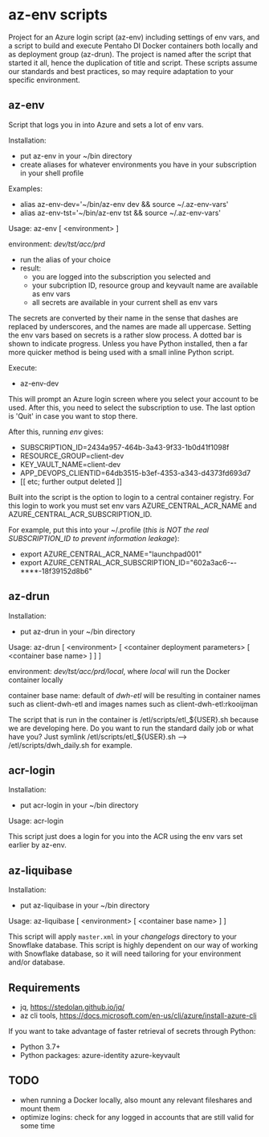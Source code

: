 # az-env scripts

Project for an Azure login script (az-env) including settings of env vars, and a script to build and execute Pentaho DI Docker containers both locally and as deployment group (az-drun). The project is named after the script that started it all, hence the duplication of title and script.
These scripts assume our standards and best practices, so may require adaptation to your specific environment.

## az-env

Script that logs you in into Azure and sets a lot of env vars.

Installation:

- put az-env in your ~/bin directory
- create aliases for whatever environments you have in your subscription in your shell profile

Examples:

- alias az-env-dev='~/bin/az-env dev && source ~/.az-env-vars'
- alias az-env-tst='~/bin/az-env tst && source ~/.az-env-vars'

Usage:
az-env [ \<environment> ]

environment: *dev/tst/acc/prd*

- run the alias of your choice
- result:
  - you are logged into the subscription you selected and
  - your subcription ID, resource group and keyvault name are available as env vars
  - all secrets are available in your current shell as env vars

The secrets are converted by their name in the sense that dashes are replaced by underscores, and the names are made all uppercase.
Setting the env vars based on secrets is a rather slow process. A dotted bar is shown to indicate progress.
Unless you have Python installed, then a far more quicker method is being used with a small inline Python script.

Execute:

- az-env-dev

This will prompt an Azure login screen where you select your account to be used. After this, you need to select the subscription to use. The last option is 'Quit' in case you want to stop there.

After this, running *env* gives:

- SUBSCRIPTION_ID=2434a957-464b-3a43-9f33-1b0d41f1098f
- RESOURCE_GROUP=client-dev
- KEY_VAULT_NAME=client-dev
- APP_DEVOPS_CLIENTID=64db3515-b3ef-4353-a343-d4373fd693d7
- [[ etc; further output deleted ]]

Built into the script is the option to login to a central container registry.
For this login to work you must set env vars AZURE_CENTRAL_ACR_NAME and AZURE_CENTRAL_ACR_SUBSCRIPTION_ID.

For example, put this into your ~/.profile (*this is NOT the real SUBSCRIPTION_ID to prevent information leakage*):

- export AZURE_CENTRAL_ACR_NAME="launchpad001"
- export AZURE_CENTRAL_ACR_SUBSCRIPTION_ID="602a3ac6-****-****-****-18f39152d8b6"

## az-drun

Installation:

- put az-drun in your ~/bin directory

Usage:
az-drun [ \<environment> [ \<container deployment parameters> [ \<container base name> ] ] ]

environment: *dev/tst/acc/prd/local*, where *local* will run the Docker container locally

container base name: default of *dwh-etl* will be resulting in container names such as client-dwh-etl and images names such as client-dwh-etl:rkooijman

The script that is run in the container is /etl/scripts/etl_${USER}.sh because we are developing here. Do you want to run the standard daily job or what have you? Just symlink /etl/scripts/etl_${USER}.sh --> /etl/scripts/dwh_daily.sh for example.

## acr-login

Installation:

- put acr-login in your ~/bin directory

Usage:
acr-login

This script just does a login for you into the ACR using the env vars set earlier by az-env.

## az-liquibase

Installation:

- put az-liquibase in your ~/bin directory

Usage:
az-liquibase [ \<environment> [ \<container base name> ] ]

This script will apply `master.xml` in your *changelogs* directory to your Snowflake database.
This script is highly dependent on our way of working with Snowflake database, so it will need tailoring for your environment and/or database.

## Requirements

- jq, <https://stedolan.github.io/jq/>
- az cli tools, <https://docs.microsoft.com/en-us/cli/azure/install-azure-cli>

If you want to take advantage of faster retrieval of secrets through Python:

- Python 3.7+
- Python packages: azure-identity azure-keyvault

## TODO

- when running a Docker locally, also mount any relevant fileshares and mount them
- optimize logins: check for any logged in accounts that are still valid for some time
